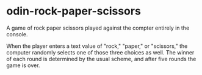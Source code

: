 # odin-rock-paper-scissors

A game of rock paper scissors played against the compter entirely in the console.

When the player enters a text value of "rock," "paper," or "scissors," the computer randomly selects one of those three choices as well. The winner of each round is determined by the usual scheme, and after five rounds the game is over.